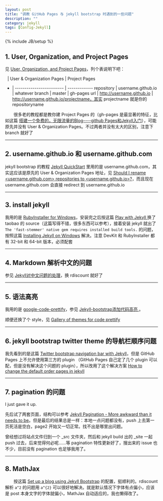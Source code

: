 ```yaml
---
layout: post
title: "调教 GitHub Pages 与 jekyll bootstrap 时遇到的一些问题"
description: ""
category: jekyll
tags: [Config-Jekyll]
---
```

{% include JB/setup %}

## 1. User, Organization, and Project Pages

见 [User, Organization, and Project Pages](https://help.github.com/articles/user-organization-and-project-pages)，列个表说明下吧：

&nbsp;  | User & Organization Pages | Project Pages
- | ------------------------- | -------------
repository | username.github.io | whatever
branch | master | gh-pages
url | http://username.github.io | http://username.github.io/projectname，其实 projectname 就是你的 repositoryname

　　很多老的教程都是教你建 Project Pages 的（gh-pages 是最显著的特征，比如这篇 [搭建一个免费的，无限流量的Blog----github Pages和Jekyll入门](http://www.ruanyifeng.com/blog/2012/08/blogging_with_jekyll.html)），可能原先并没有 User & Organization Pages。不过两者并没有太大的区别，注意下 branch 就好了

---

## 2. username.github.io 和 username.github.com

jekyll bootstrap 的教程 [Jekyll QuickStart](http://jekyllbootstrap.com/usage/jekyll-quick-start.html) 里用的是 username.github.com，其实这应该是原先的 User & Organization Pages 地址，见 [Should I rename <username.github.com> repositories to <username.github.io>?](https://help.github.com/articles/should-i-rename-username-github-com-repositories-to-username-github-io)，而且现在 username.github.com 会直接 redirect 到 username.github.io

---

## 3. install jekyll

我用的是 [RubyInstaller for Windows](http://rubyinstaller.org)，安装完之后按这篇 [Play with Jekyll ](http://blog.skydark.info/programming/2012/03/23/play-with-jekyll) 换了 taobao 的 source（这篇写得不错，很多东西可以参考），接着安装 jekyll 就出了 `The 'fast-stemmer' native gem requires installed build tools.` 的问题，按照这篇 [Installing Jekyll on Windows](http://flatshaded.com/2013/05/installing-jekyll-on-windows) 解决。注意 DevKit 和 RubyInstaller 都有 32-bit 和 64-bit 版本，必须配套

---

## 4. Markdown 解析中文的问题

参见 [Jekyll对中文问题的处理](http://nepshi.com/2012-10-08/chinese-characters-in-jekyll)，换 rdiscount 就好了

---

## 5. 语法高亮

我用的是 [google-code-prettify](https://code.google.com/p/google-code-prettify/wiki/GettingStarted)，参见 [Jekyll-bootstrap添加代码高亮 ](http://jesusjzp.github.io/blog/2013/08/17/jekyll-bootstrap-code-highlighting)。  

顺便还换了个 style，见 [Gallery of themes for code prettify](http://google-code-prettify.googlecode.com/svn/trunk/styles/index.html)

---

## 6. jekyll bootstrap twitter theme 的导航栏顺序问题

我先看到的是这篇 [Twitter bootstrap navigation bar with Jekyll](http://steve0hh.wordpress.com/2013/03/29/twitter-bootstrap-navigation-bar-with-jekyll)，但是 GitHub Pages 上不允许使用第三方的 plugin （GitHub Pages 自己定了几个 plugin 可以配，但是没有解决这个问题的 plugin），所以改用了这个解决方案 [How to change the default order pages in jekyll](http://stackoverflow.com/a/16625558)

---

## 7. pagination 的问题

I just gave it up.

先后试了两套页面，结构可以参考 [Jekyll Pagination - More awkward than it needs to be](http://patrick-mckinley.com/tech/jekyll-pagination.html)。但是最后的结果总是一样：本地一点问题都没有，push 上去第一页死活是空白，page2 开始又一切正常。找不出是哪里出问题。  

曾经想过将站点文件归到一个 \_src 文件夹，然后和 jekyll build 出的 \_site 一起 push 过去，后来觉得何必呢……等 pagination 特性更新好了，搜出来的 issue 也不少，目前没有 pagination 也足够我用了。

---

## 8. MathJax

　　按这篇 [Set up a blog using Jekyll Bootstrap](http://blog.jincan.info/web/2013/05/04/set-up-a-blog-using-jekyll-bootstrap/#latex-support) 的配置，挺顺利的。rdiscount 解析 `a^2` 的问题用 `a^{2}` 可以很好地解决。就是默认情况下字体有点偏小，应该是 post 本身文字的字体就偏小，MathJax 自动适应的，我也懒得改了。
